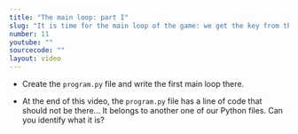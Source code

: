 ```yaml
---
title: "The main loop: part I"
slug: "It is time for the main loop of the game: we get the key from the user, we move the pacman, we repeat!"
number: 11
youtube: ""
sourcecode: ""
layout: video
---
```


* Create the `program.py` file and write the first main loop there.

* At the end of this video, the `program.py` file has a line of code that should not be there... It belongs to another one of our Python files. Can you identify what it is?





